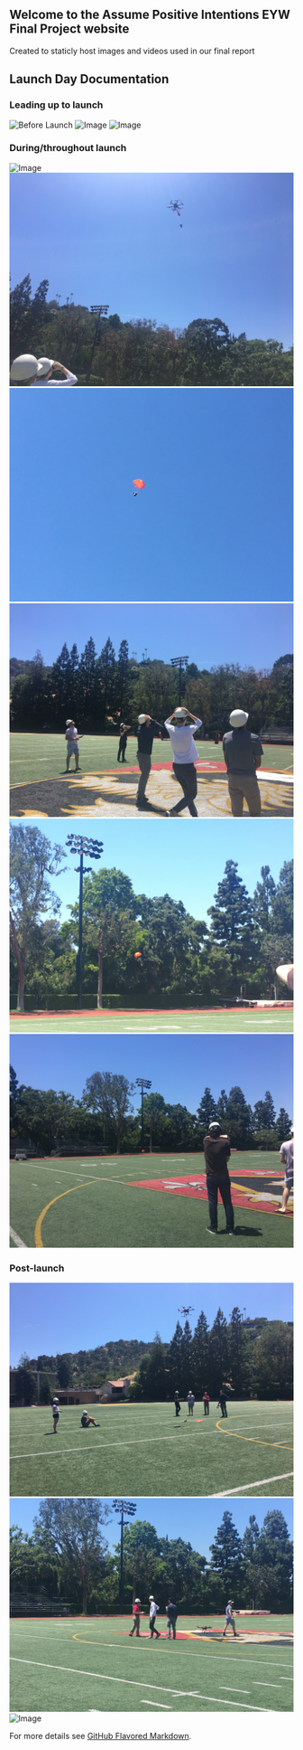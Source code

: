 ## Welcome to the Assume Positive Intentions EYW Final Project website

Created to staticly host images and videos used in our final report

## Launch Day Documentation

### Leading up to launch
![Before Launch](/docs/assets/before1.jpg)
![Image](https://assumepositiveintentions.github.io/Final/docs/assets/before1.jpg)
![Image](https://assumepositiveintentions.github.io/Final/docs/assets/before2.jpg)
### During/throughout launch
![Image](https://assumepositiveintentions.github.io/Final/docs/assets/during1.jpg)
![Image](/assets/during2.jpg)
![Image](/assets/during3.jpg)
![Image](/assets/during4.jpg)
![Image](/assets/during5.jpg)
![Image](/assets/during6.jpg)
### Post-launch
![Image](/assets/landed1.jpg)
![Image](/assets/landed2.jpg)
![Image](/assets/landed3.jpg)

For more details see [GitHub Flavored Markdown](https://guides.github.com/features/mastering-markdown/).
